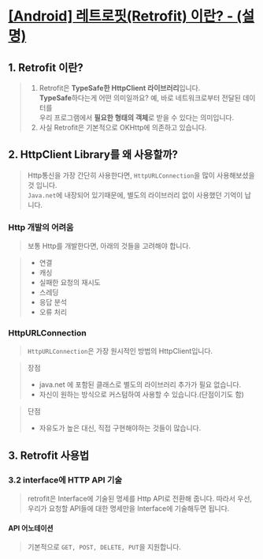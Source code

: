 # [[Android] 레트로핏(Retrofit) 이란? - (설명)](https://hijjang2.tistory.com/445)

## 1. Retrofit 이란?
> 1. Retrofit은 **TypeSafe한 HttpClient 라이브러리**입니다.   
**TypeSafe**하다는게 어떤 의미일까요? 예, 바로 네트워크로부터 전달된 데이터를  
우리 프로그램에서 **필요한 형태의 객체**로 받을 수 있다는 의미입니다.
> 2. 사실 Retrofit은 기본적으로 OKHttp에 의존하고 있습니다.

## 2. HttpClient Library를 왜 사용할까?
> Http통신을 가장 간단히 사용한다면, `HttpURLConnection`을 많이 사용해보셨을 것 입니다.  
`Java.net`에 내장되어 있기때문에, 별도의 라이브러리 없이 사용했던 기억이 납니다.

### Http 개발의 어려움
> 보통 Http를 개발한다면, 아래의 것들을 고려해야 합니다.

> * 연결
> * 캐싱
> * 실패한 요청의 재시도
> * 스레딩
> * 응답 분석
> * 오류 처리

### HttpURLConnection
> `HttpURLConnection`은 가장 원시적인 방법의 HttpClient입니다.

> 장점
> * java.net 에 포함된 클래스로 별도의 라이브러리 추가가 필요 없습니다.
> * 자신이 원하는 방식으로 커스텀하여 사용할 수 있습니다.(단점이기도 함)

> 단점
> * 자유도가 높은 대신, 직접 구현해야하는 것들이 많습니다.

## 3. Retrofit 사용법

### 3.2 interface에 HTTP API 기술
> retrofit은 Interface에 기술된 명세를 Http API로 전환해 줍니다. 따라서 우선, 우리가 요청할 API들에 대한 명세만을 Interface에 기술해두면 됩니다.

#### API 어노테이션
> 기본적으로 `GET, POST, DELETE, PUT`을 지원합니다.
